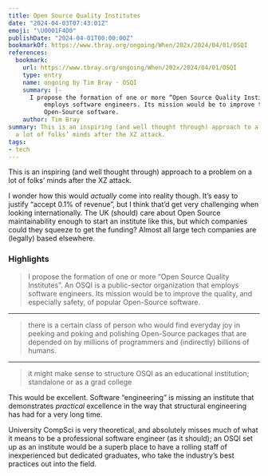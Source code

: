 ```yaml
---
title: Open Source Quality Institutes
date: "2024-04-03T07:43:01Z"
emoji: "\U0001F4D0"
publishDate: "2024-04-01T00:00:00Z"
bookmarkOf: https://www.tbray.org/ongoing/When/202x/2024/04/01/OSQI
references:
  bookmark:
    url: https://www.tbray.org/ongoing/When/202x/2024/04/01/OSQI
    type: entry
    name: ongoing by Tim Bray · OSQI
    summary: |-
      I propose the formation of one or more “Open Source Quality Institutes”. An OSQI is a public-sector organization that
          employs software engineers. Its mission would be to improve the quality, and especially safety, of popular
          Open-Source software.
    author: Tim Bray
summary: This is an inspiring (and well thought through) approach to a problem on
  a lot of folks’ minds after the XZ attack.
tags:
- tech
---
```

This is an inspiring (and well thought through) approach to a problem on a lot of folks’ minds after the XZ attack.

I wonder how this would _actually_ come into reality though. It’s easy to justify “accept 0.1% of revenue”, but I think that’d get very challenging when looking internationally. The UK (should) care about Open Source maintainability enough to start an institute like this, but which companies could they squeeze to get the funding? Almost all large tech companies are (legally) based elsewhere.

### Highlights

> I propose the formation of one or more “Open Source Quality Institutes”. An OSQI is a public-sector organization that employs software engineers. Its mission would be to improve the quality, and especially safety, of popular Open-Source software.

---

> there is a certain class of person who would find everyday joy in peeking and poking and polishing Open-Source packages that are depended on by millions of programmers and (indirectly) billions of humans.

---

> it might make sense to structure OSQI as an educational institution; standalone or as a grad college

This would be excellent. Software “engineering” is missing an institute that demonstrates _practical_ excellence in the way that structural engineering has had for a very long time.

University CompSci is very theoretical, and absolutely misses much of what it means to be a professional software engineer (as it should); an OSQI set up as an institute would be a superb place to have a rolling staff of inexperienced but dedicated graduates, who take the industry’s best practices out into the field.
